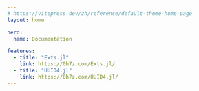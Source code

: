 ```yaml
---
# https://vitepress.dev/zh/reference/default-theme-home-page
layout: home

hero:
  name: Documentation

features:
  - title: "Exts.jl"
    link: https://0h7z.com/Exts.jl/
  - title: "UUID4.jl"
    link: https://0h7z.com/UUID4.jl/
---
```


